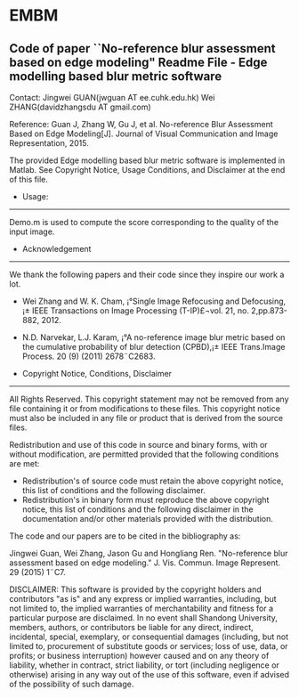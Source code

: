 # EMBM
Code of paper ``No-reference blur assessment based on edge modeling"
Readme File - Edge modelling based blur metric software
--------------------------------------------
Contact: 
Jingwei GUAN(jwguan AT ee.cuhk.edu.hk) 
Wei ZHANG(davidzhangsdu AT gmail.com)

Reference:
Guan J, Zhang W, Gu J, et al. No-reference Blur Assessment Based on Edge Modeling[J]. Journal of Visual Communication and Image Representation, 2015.

The provided Edge modelling based blur metric software is implemented in Matlab. See Copyright Notice, Usage Conditions, and Disclaimer at the end of this file. 

* Usage:
-------- 
Demo.m is used to compute the score corresponding to the quality of the input image.
 
* Acknowledgement
-----------------
We thank the following papers and their code since they inspire our work a lot.

 - Wei Zhang and W. K. Cham, ¡°Single Image Refocusing and Defocusing,¡± IEEE Transactions on Image Processing (T-IP)£¬vol. 21, no.         2,pp.873-882, 2012.

 - N.D. Narvekar, L.J. Karam, ¡°A no-reference image blur metric based on the cumulative probability of blur detection (CPBD),¡± IEEE Trans.Image Process. 20 (9) (2011) 2678¨C2683.

* Copyright Notice, Conditions, Disclaimer
--------------------------------------------

 All Rights Reserved.
 This copyright statement may not be removed from any file containing it or from modifications to these files.
 This copyright notice must also be included in any file or product that is derived from the source files. 
 
 Redistribution and use of this code in source and binary forms, with or without modification, are permitted provided that the 
 following conditions are met:  
 - Redistribution's of source code must retain the above copyright notice, this list of conditions and the following disclaimer. 
 - Redistribution's in binary form must reproduce the above copyright notice, this list of conditions and the following disclaimer in    the documentation and/or other materials provided with the distribution. 

 
The code and our papers are to be cited in the bibliography as:

Jingwei Guan, Wei Zhang, Jason Gu and Hongliang Ren. "No-reference blur assessment based on edge modeling." J. Vis. Commun. Image Represent. 29 (2015) 1¨C7.

DISCLAIMER:
This software is provided by the copyright holders and contributors "as is" and any express or implied warranties, including, but not 
limited to, the implied warranties of merchantability and fitness for a particular purpose are disclaimed. In no event shall Shandong University, members, authors, or contributors be liable for any direct, indirect, incidental, special, exemplary, or consequential damages (including, but not limited to, procurement of substitute goods or services; loss of use, data, or profits; or business interruption) however caused and on any theory of liability, whether in contract, strict liability, or tort (including negligence or otherwise) arising in any way out of the use of this software, even if advised of the possibility of such damage. 
 


